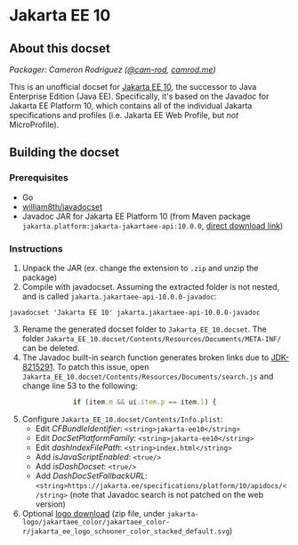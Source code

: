 # Jakarta EE 10

## About this docset

_Packager: Cameron Rodriguez ([@cam-rod](https://github.com/cam-rod), [camrod.me](https://camrod.me))_

This is an unofficial docset for [Jakarta EE 10](https://jakarta.ee/release/10/), the successor to Java Enterprise Edition (Java EE). Specifically, it's based on the Javadoc for Jakarta EE Platform 10, which contains all of the individual Jakarta specifications and profiles (i.e. Jakarta EE Web Profile, but _not_ MicroProfile).

## Building the docset

### Prerequisites

- Go
- [william8th/javadocset](https://github.com/william8th/javadocset)
- Javadoc JAR for Jakarta EE Platform 10 (from Maven package `jakarta.platform:jakarta-jakartaee-api:10.0.0`, [direct download link](https://repo1.maven.org/maven2/jakarta/platform/jakarta.jakartaee-api/10.0.0/jakarta.jakartaee-api-10.0.0-javadoc.jar))

### Instructions

1. Unpack the JAR (ex. change the extension to `.zip` and unzip the package)
2. Compile with javadocset. Assuming the extracted folder is not nested, and is called `jakarta.jakartaee-api-10.0.0-javadoc`:

```shell
javadocset 'Jakarta EE 10' jakarta.jakartaee-api-10.0.0-javadoc
```

3. Rename the generated docset folder to `Jakarta_EE_10.docset`. The folder `Jakarta_EE_10.docset/Contents/Resources/Documents/META-INF/` can be deleted.
4. The Javadoc built-in search function generates broken links due to [JDK-8215291](https://bugs.openjdk.org/browse/JDK-8215291). To patch this issue, open `Jakarta_EE_10.docset/Contents/Resources/Documents/search.js` and change line 53 to the following:

```js
                if (item.m && ui.item.p == item.l) {
```

5. Configure `Jakarta_EE_10.docset/Contents/Info.plist`:
    - Edit _CFBundleIdentifier_: `<string>jakarta-ee10</string>`
    - Edit _DocSetPlatformFamily_: `<string>jakarta-ee10</string>`
    - Edit _dashIndexFilePath_: `<string>index.html</string>`
    - Add _isJavaScriptEnabled_: `<true/>`
    - Add _isDashDocset_: `<true/>`
    - Add _DashDocSetFallbackURL_: `<string>https://jakarta.ee/specifications/platform/10/apidocs/</string>` (note that Javadoc search is not patched on the web version)
6. Optional [logo download](https://www.eclipse.org/org/artwork/zip_files/jakarta-logo.zip) (zip file, under `jakarta-logo/jakartaee_color/jakartaee_color-r/jakarta_ee_logo_schooner_color_stacked_default.svg`)
